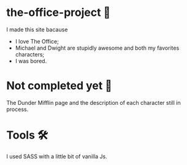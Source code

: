 # the-office-project 🏢
  <p>I made this site bacause</p>
  <ul>
    <li>I love The Office;</li>
    <li>Michael and Dwight are stupidly awesome and both my favorites characters;</li>
    <li>I was bored.</li>
  </ul>
  
  <h1>Not completed yet 🚧</h1>
  <p>The Dunder Mifflin page and the description of each character still in process.</p>
  
  <h1>Tools 🛠</h1>
  <p>I used SASS with a little bit of vanilla Js.</p>
